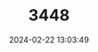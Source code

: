 ---
title: "3448"
category: "Caecidotea nickajackensis"
draft: false
date: 2024-02-22 13:03:49
languages:
  English: ["Nickajack Cave Isopod"]
---